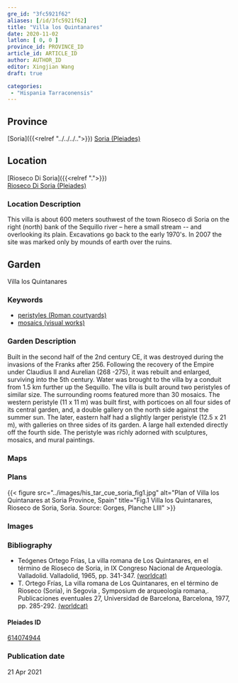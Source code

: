 ```yaml
---
gre_id: "3fc5921f62"
aliases: [/id/3fc5921f62]
title: "Villa los Quintanares"
date: 2020-11-02
latlon: [ 0, 0 ]
province_id: PROVINCE_ID
article_id: ARTICLE_ID
author: AUTHOR_ID
editor: Xingjian Wang
draft: true

categories:
 - "Hispania Tarraconensis"
---
```


## Province

[Soria]({{<relref "../../../..">}})
[Soria (Pleiades)](https://pleiades.stoa.org/places/694916885)

<!--### Province Description-->


## Location

[Rioseco Di Soria]({{<relref ".">}}) \
[Rioseco Di Soria (Pleiades)](https://pleiades.stoa.org/places/614074944)

### Location Description
This villa is about 600 meters southwest of the town Rioseco di Soria on the right (north) bank of the Sequillo river – here a small stream -- and overlooking its plain. Excavations go back to the early 1970's.  In 2007 the site was marked only by mounds of earth over the ruins.

<!-- LEAVE THIS BLANK FOR NOW -->

<!--## Sublocation-->

<!--
[AREA WITHIN LOCATION, LIKE “PALATINE HILL”](GEOREFERENCE LINK)
A sublocation is any area larger than an individual garden, but located within a location. I would always try to include a link to a controlled vocabulary here if possible. This ID may well be different from the Garden ID, e.g., Pompeii versus a Garden in one of the houses which has its own Pleiades ID.
-->

<!--### Sublocation Description-->

<!-- DESCRIPTION -->

## Garden
Villa los Quintanares

### Keywords
- [peristyles (Roman courtyards)](http://vocab.getty.edu/page/aat/300080971)
- [mosaics (visual works)](http://vocab.getty.edu/page/aat/300015342)

### Garden Description
Built in the second half of the 2nd century CE, it was destroyed during the invasions of the Franks after 256.  Following the recovery of the Empire under Claudius II and Aurelian (268 -275), it was rebuilt and enlarged, surviving into the 5th century. Water was brought to the villa  by a conduit from 1.5 km further up the Sequillo.
The villa is built around two peristyles of similar size. The surrounding rooms featured more than 30 mosaics.  The western peristyle (11 x 11 m) was built first, with porticoes on all four sides of its central garden, and, a double gallery on the north side against the summer sun.  The later, eastern half had a slightly larger peristyle (12.5 x 21 m),  with galleries on three sides of its garden. A large hall extended directly off the fourth side.  The peristyle was richly adorned with sculptures, mosaics, and mural paintings.

### Maps

<!--
{{< figure src="IMG_URL" alt="ALT_TEXT" title="CAPTION" >}}
-->

### Plans

{{< figure src="../images/his_tar_cue_soria_fig1.jpg" alt="Plan of Villa los Quintanares at Soria Province, Spain" title="Fig.1 Villa los Quintanares, Rioseco de Soria, Soria.  Source: Gorges, Planche LIII" >}}

### Images

<!--
{{< figure src="IMG_URL" alt="ALT_TEXT" title="CAPTION" >}}
-->

<!--### Dates-->


### Bibliography
- Teógenes Ortego Frías, La villa romana de Los Quintanares, en el término de Rioseco de Soria, in IX Congreso Nacional de Arqueología. Valladolid. Valladolid, 1965, pp. 341-347. [(worldcat)](http://www.worldcat.org/oclc/892240885)
- T. Ortego Frías, La villa romana de Los Quintanares, en el término de Rioseco (Soria), in  Segovia , Symposium de arqueología romana,. Publicaciones eventuales 27, Universidad de Barcelona, Barcelona, 1977, pp. 285-292. [(worldcat)](http://www.worldcat.org/oclc/802753312)

<!--#### Periodo ID-->

<!-- [PERIODO_ID](https://pleiades.stoa.org/places/PLEIADES_ID) -->

#### Pleiades ID

[614074944](https://pleiades.stoa.org/places/614074944)

<!--#### TGN ID
[7031751](http://vocab.getty.edu/page/tgn/7031751) -->

<!--### Contributor-->


### Publication date

21 Apr 2021

<!--### Related articles-->

<!-- Links to other related articles. Leave blank for now -->
